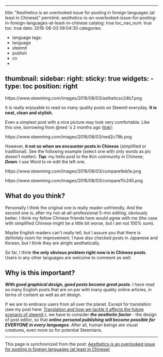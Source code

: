
---
title: "Aesthetics is an overlooked issue for posting in foreign languages (at least in Chinese)"
permlink: aesthetics-is-an-overlooked-issue-for-posting-in-foreign-languages-at-least-in-chinese
catalog: true
toc_nav_num: true
toc: true
date: 2016-08-03 08:04:30
categories:
- language
tags:
- language
- steemit
- publish
- cn
- 
thumbnail: 
sidebar:
    right:
        sticky: true
widgets:
    -
        type: toc
        position: right
---


<p>https://www.steemimg.com/images/2016/08/03/astheticsc24b7.png</p>
<p>It is really enjoyable to read so many quality posts on Steemit everyday. <strong>It is neat, clean and stylish.</strong> </p>
<p>Even a simplest post with a nice picture may look very comfortable. Like this one, borrowing from @ned 's 2 months ago (<a href="https://steemit.com/design/@ned/rfd-the-steem-tree">link</a>):</p>
<p>https://www.steemimg.com/images/2016/08/03/ned2c79b.png</p>
<p>However, <strong>it not so when we encounter posts in Chinese</strong> (simplified or traditional). See the following example (select one with only words as pic doesn't matter): <em><strong>Top</strong></em>: my hello post to the #cn community in Chinese; <em><strong>Down</strong></em>: I use Word to re-edit the left one. </p>
<p>https://www.steemimg.com/images/2016/08/03/compare9eb1e.png</p>
<p>https://www.steemimg.com/images/2016/08/03/compare11c245.png</p>
<h2>What do you think? </h2>
<p>Personally I think the original one is really reader-unfriendly. And the second one is, after my not-at-all-professional 5-min editing, obviously better. I think my fellow Chinese friends here would agree with me (the case with simplified Chinese might be a little bit worse, but I am not 100% sure). </p>
<p>Maybe English readers can't really tell, but I assure you that there is definitely room for improvement. I have also checked posts in Japanese and Korean, but I think they are alright aesthetically. </p>
<p>So far, I think <strong>the only obvious problem right now is in Chinese posts</strong>. Users in any other languages are welcome to comment as well.</p>
<h2><strong>Why is this important?</strong></h2>
<p><em><strong>With good graphical design, good posts become great posts</strong></em>. I have read so many English posts that are on par with many quality online articles, in terms of content as well as art design.</p>
<p>If we are to embrace users from all over the planet. Except for translation (see my post here: <a href="https://steemit.com/translation/@deanliu/translation-and-how-we-tackle-it-affects-the-future-scenario-of-steeemit">Translation and how we tackle it affects the future scenario of steemit</a>.), we have to consider <em><strong>the aesthetic factor</strong></em> - the design of post editor, so that <em><strong>online personal publishing will become possible for EVERYONE in every languages</strong></em>. After all, human beings are visual creatures, even more so for potential Steemians.</p>

- - -

This page is synchronized from the post: [Aesthetics is an overlooked issue for posting in foreign languages (at least in Chinese)](https://steemit.com/@deanliu/aesthetics-is-an-overlooked-issue-for-posting-in-foreign-languages-at-least-in-chinese)
